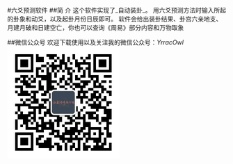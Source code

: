 #六爻预测软件
##简  介
    这个软件实现了_自动装卦_。
    用六爻预测方法时输入所起的卦象和动爻，以及起卦月份日辰即可。
    软件会给出装卦结果、卦宫六亲地支、月建月破和日建空亡，你也可以查询《周易》部分内容和万物取象

##微信公众号
    欢迎下载使用以及关注我的微信公众号：*YrracOwl*
    ![Alt text](https://github.com/YrracOwl/EXE_Files/raw/master/%E4%BA%8C%E7%BB%B4%E7%A0%81.jpg)
